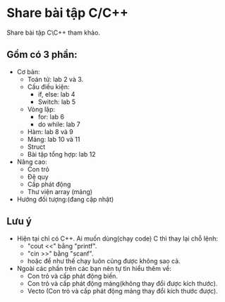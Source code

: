 ﻿# Share bài tập C/C++

Share bài tập C\C++ tham khảo. 

## Gồm có 3 phần:
- Cơ bản:
  - Toán tử: lab 2 và 3.
  - Cấu điều kiện: 
    - if, else: lab 4
    - Switch: lab 5
  - Vòng lặp: 
    - for: lab 6
    - do while: lab 7
  - Hàm: lab 8 và 9
  - Mảng: lab 10 và 11
  - Struct
  - Bài tập tổng hợp: lab 12
- Nâng cao:
  - Con trỏ
  - Đệ quy
  - Cấp phát động
  - Thư viện array (mảng)
- Hướng đối tượng:(đang cập nhật) 


## Lưu ý
- Hiện tại chỉ có C++. Ai muốn dùng(chạy code) C thì thay lại chỗ lệnh:
  - "cout <<" bằng "printf". 
  - "cin >>" bằng "scanf". 
  - hoặc để như thế chạy luôn cũng được không sao cả.
- Ngoài các phần trên các bạn nên tự tìn hiểu thêm về:
  - Con trỏ và cấp phát động biến. 
  - Con trỏ và cấp phát động mảng(không thay đổi được kích thước).
  - Vecto (Con trỏ và cấp phát động mảng thay đổi kích thước được).
